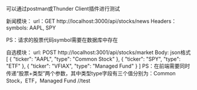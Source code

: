 可以通过postman或Thunder Client插件进行测试

新闻模块：
url：GET http://localhost:3000/api/stocks/news
Headers：
    symbols: AAPL, SPY
    
PS：请求的股票代码symbol需要在数据库中存在



自选模块：
url: POST http://localhost:3001/api/stocks/market
Body: json格式
    [
        { "ticker": "AAPL", "type": "Common Stock" },
        { "ticker": "SPY", "type": "ETF" },
        { "ticker": "VFIAX", "type": "Managed Fund" }
    ]
PS：在前端需要同时传递“股票+类型”两个参数，其中类型type字段有三个值分别为：Common Stock，ETF，Managed Fund
//test
